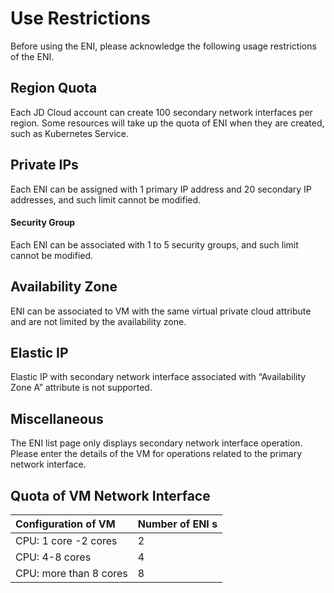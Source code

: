 # Use Restrictions

Before using the ENI, please acknowledge the following usage restrictions of the ENI.

## Region Quota
Each JD Cloud account can create 100 secondary network interfaces per region. Some resources will take up the quota of ENI when they are created, such as Kubernetes Service.

## Private IPs
Each ENI can be assigned with 1 primary IP address and 20 secondary IP addresses, and such limit cannot be modified.

#### Security Group
Each ENI can be associated with 1 to 5 security groups, and such limit cannot be modified.

## Availability Zone
ENI can be associated to VM with the same virtual private cloud attribute and are not limited by the availability zone.

## Elastic IP
Elastic IP with secondary network interface associated with “Availability Zone A” attribute is not supported.

## Miscellaneous
The ENI list page only displays secondary network interface operation. Please enter the details of the VM for operations related to the primary network interface.

## Quota of VM Network Interface

| Configuration of VM	| Number of ENI	s|
| :- | :- |
|CPU: 1 core -2 cores 	|2	|
|CPU: 4-8 cores	|4	|
|CPU: more than 8 cores	|8	|

